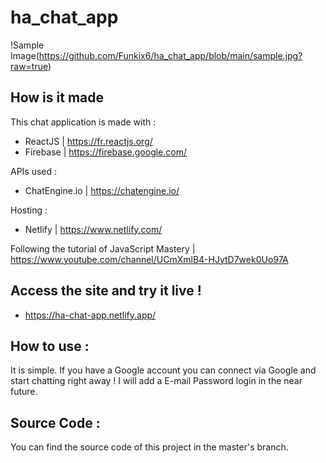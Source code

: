 # ha_chat_app

!Sample Image(https://github.com/Funkix6/ha_chat_app/blob/main/sample.jpg?raw=true)


## How is it made

This chat application is made with :
- ReactJS | https://fr.reactjs.org/
- Firebase | https://firebase.google.com/

APIs used :
- ChatEngine.io | https://chatengine.io/

Hosting :
- Netlify | https://www.netlify.com/

Following the tutorial of JavaScript Mastery | https://www.youtube.com/channel/UCmXmlB4-HJytD7wek0Uo97A

## Access the site and try it live !
- https://ha-chat-app.netlify.app/

## How to use :
 It is simple. If you have a Google account you can connect via Google and start chatting right away !
 I will add a E-mail Password login in the near future.

## Source Code :
You can find the source code of this project in the master's branch.
